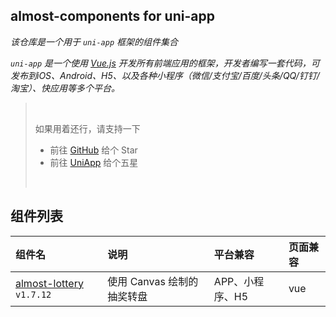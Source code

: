 ## almost-components for uni-app
*该仓库是一个用于 `uni-app` 框架的组件集合*

*`uni-app` 是一个使用 [Vue.js](https://github.com/vuejs/vue) 开发所有前端应用的框架，开发者编写一套代码，可发布到iOS、Android、H5、以及各种小程序（微信/支付宝/百度/头条/QQ/钉钉/淘宝）、快应用等多个平台。*

> <br />
> 
> 如果用着还行，请支持一下
> - 前往 [GitHub](https://github.com/ialmost/almost-components_uniapp) 给个 Star
> - 前往 [UniApp](https://ext.dcloud.net.cn/plugin?id=1030) 给个五星
> 
> <br />


## 组件列表
组件名 | 说明 | 平台兼容 | 页面兼容
:---|:---|:---|:---
[almost-lottery](/Lottery) `v1.7.12` | 使用 Canvas 绘制的抽奖转盘 | APP、小程序、H5 | vue